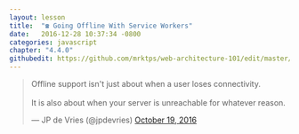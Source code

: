 ```yaml
---
layout: lesson
title:  "☎️ Going Offline With Service Workers"
date:   2016-12-28 10:37:34 -0800
categories: javascript 
chapter: "4.4.0"
githubedit: https://github.com/mrktps/web-architecture-101/edit/master/_unit_4/going-offline-with-service-workers.markdown
---
```


<blockquote class="twitter-tweet" data-lang="en"><p lang="en" dir="ltr">Offline support isn&#39;t just about when a user loses connectivity. <br><br>It is also about when your server is unreachable for whatever reason.</p>&mdash; JP de Vries (@jpdevries) <a href="https://twitter.com/jpdevries/status/788721361984315393">October 19, 2016</a></blockquote> 

